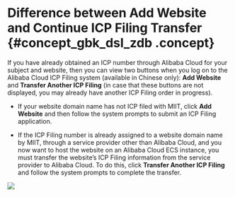# Difference between Add Website and Continue ICP Filing Transfer {#concept_gbk_dsl_zdb .concept}

If you have already obtained an ICP number through Alibaba Cloud for your subject and website, then you can view two buttons when you log on to the Alibaba Cloud ICP Filing system \(available in Chinese only\): **Add Website** and **Transfer Another ICP Filing** \(in case that these buttons are not displayed, you may already have another ICP Filing order in progress\).

-   If your website domain name has not ICP filed with MIIT, click **Add Website** and then follow the system prompts to submit an ICP Filing application.

-   If the ICP Filing number is already assigned to a website domain name by MIIT, through a service provider other than Alibaba Cloud, and you now want to host the website on an Alibaba Cloud ECS instance, you must transfer the website’s ICP Filing information from the service provider to Alibaba Cloud. To do this, click **Transfer Another ICP Filing** and follow the system prompts to complete the transfer.


![](http://static-aliyun-doc.oss-cn-hangzhou.aliyuncs.com/assets/img/14227/5509_en-US.jpg)

